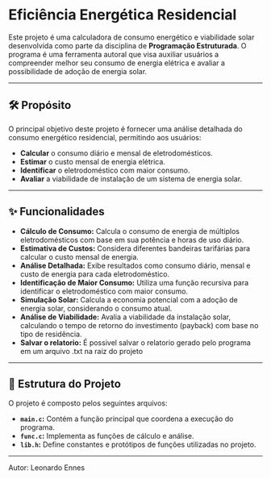# Eficiência Energética Residencial 

Este projeto é uma calculadora de consumo energético e viabilidade solar desenvolvida como parte da disciplina de **Programação Estruturada**. O programa é uma ferramenta autoral que visa auxiliar usuários a compreender melhor seu consumo de energia elétrica e avaliar a possibilidade de adoção de energia solar.

---

## 🛠️ Propósito

O principal objetivo deste projeto é fornecer uma análise detalhada do consumo energético residencial, permitindo aos usuários:

- **Calcular** o consumo diário e mensal de eletrodomésticos.
- **Estimar** o custo mensal de energia elétrica.
- **Identificar** o eletrodoméstico com maior consumo.
- **Avaliar** a viabilidade de instalação de um sistema de energia solar.

---

## ✨ Funcionalidades

- **Cálculo de Consumo:** Calcula o consumo de energia de múltiplos eletrodomésticos com base em sua potência e horas de uso diário.
- **Estimativa de Custos:** Considera diferentes bandeiras tarifárias para calcular o custo mensal de energia.
- **Análise Detalhada:** Exibe resultados como consumo diário, mensal e custo de energia para cada eletrodoméstico.
- **Identificação de Maior Consumo:** Utiliza uma função recursiva para identificar o eletrodoméstico com maior consumo.
- **Simulação Solar:** Calcula a economia potencial com a adoção de energia solar, considerando o consumo atual.
- **Análise de Viabilidade:** Avalia a viabilidade da instalação solar, calculando o tempo de retorno do investimento (payback) com base no tipo de residência.
- **Salvar o relatorio:** É possivel salvar o relatorio gerado pelo programa em um arquivo .txt na raiz do projeto

---

## 🧩 Estrutura do Projeto

O projeto é composto pelos seguintes arquivos:

- **`main.c`:** Contém a função principal que coordena a execução do programa.
- **`func.c`:** Implementa as funções de cálculo e análise.
- **`lib.h`:** Define constantes e protótipos de funções utilizadas no projeto.

---

Autor: Leonardo Ennes
